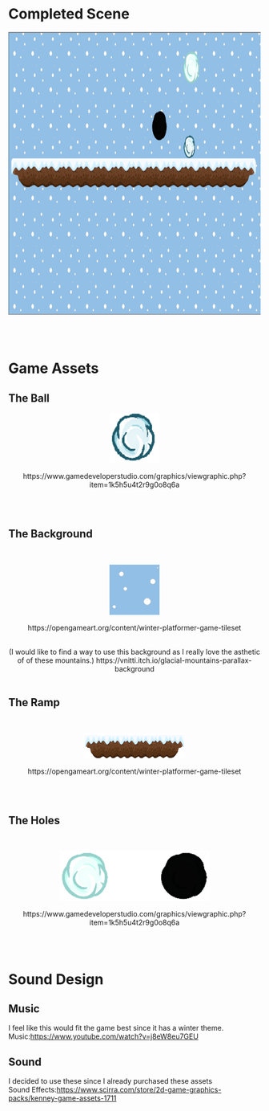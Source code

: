 # Completed Scene

<p align="center">
  <img width="1000" height="563" src="https://github.com/Sternosaur/Ice-Cold-Beer-Game/blob/master/Documentation/CompletedScene.PNG">
</p>
<p align="center">
</p>
<br/>
<br/>

# Game Assets

## The Ball

<p align="center">
  <img width="100" height="100" src="https://github.com/Sternosaur/Ice-Cold-Beer-Game/blob/master/Documentation/playerball.png">
</p>
<p align="center">
https://www.gamedeveloperstudio.com/graphics/viewgraphic.php?item=1k5h5u4t2r9g0o8q6a
</p>
<br/>
<br/>

## The Background

<br/>
<p align="center">
  <img width="100" height="100" src="https://github.com/Sternosaur/Ice-Cold-Beer-Game/blob/master/Documentation/playbackground.png">
</p>
<p align="center">
https://opengameart.org/content/winter-platformer-game-tileset
</p>
<p align="center">
<br/>
(I would like to find a way to use this background as I really love the asthetic of of these mountains.)
https://vnitti.itch.io/glacial-mountains-parallax-background
<br/>
<br/>

## The Ramp

<br/>
<p align="center">
  <img width="200" height="50" src="https://github.com/Sternosaur/Ice-Cold-Beer-Game/blob/master/Documentation/mockup%20platform.png">
</p>
<p align="center">
https://opengameart.org/content/winter-platformer-game-tileset
</p>
<br/>
<br/>

## The Holes

</pre>
<br/>
<p align="center">
  <img width="300" height="100" src="https://github.com/Sternosaur/Ice-Cold-Beer-Game/blob/master/Documentation/correctandwrong.png">
</p>
<p align="center">
https://www.gamedeveloperstudio.com/graphics/viewgraphic.php?item=1k5h5u4t2r9g0o8q6a
</p>
<br/>
<br/>

# Sound Design

## Music
I feel like this would fit the game best since it has a winter theme.  
Music:https://www.youtube.com/watch?v=j8eW8eu7GEU  
## Sound
I decided to use these since I already purchased these assets  
Sound Effects:https://www.scirra.com/store/2d-game-graphics-packs/kenney-game-assets-1711
